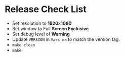 # Release Check List

* Set resolution to **1920x1080**
* Set window to Full **Screen Exclusive**
* Set debug level of **Warning**
* Update `VERSION` in `Vars.mk` to match the version tag.
* `make clean`
* `make`